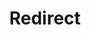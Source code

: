 ﻿---
layout: src/layouts/Redirect.astro
title: Redirect
redirect: /docs/octopus-rest-api/cli/octopus-worker-delete
pubDate:  2023-01-01
navSearch: false
navSitemap: false
navMenu: false
---
